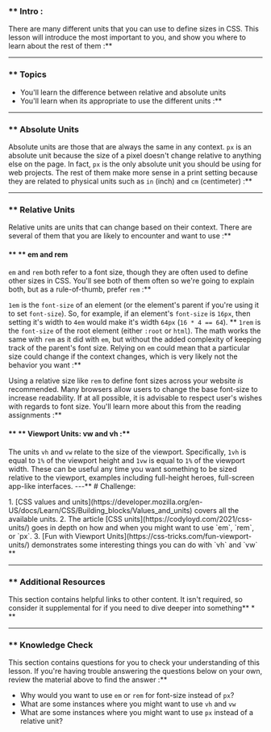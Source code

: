 ### ** Intro :
>
There are many different units that you can use to define sizes in CSS. This lesson will introduce the most important to you, and show you where to learn about the rest of them :**



---


### ** Topics
* You'll learn the difference between relative and absolute units
* You'll learn when its appropriate to use the different units :**



---


### ** Absolute Units
Absolute units are those that are always the same in any context. `px` is an absolute unit because the size of a pixel doesn't change relative to anything else on the page. In fact, `px` is the only absolute unit you should be using for web projects. The rest of them make more sense in a print setting because they are related to physical units such as `in` (inch) and `cm` (centimeter) :**



---


### ** Relative Units
Relative units are units that can change based on their context. There are several of them that you are likely to encounter and want to use :**


#### ** ** em and rem
`em` and `rem` both refer to a font size, though they are often used to define other sizes in CSS. You'll see both of them often so we're going to explain both, but as a rule-of-thumb, prefer `rem` :**

`1em` is the `font-size` of an element (or the element's parent if you're using it to set `font-size`). So, for example, if an element's `font-size` is `16px`, then setting it's width to `4em` would make it's width `64px` (`16 * 4 == 64`). ** `1rem` is the `font-size` of the root element (either `:root` or `html`). The math works the same with `rem` as it did with `em`, but without the added complexity of keeping track of the parent's font size. Relying on `em` could mean that a particular size could change if the context changes, which is very likely not the behavior you want :**

Using a relative size like `rem` to define font sizes across your website _is_ recommended. Many browsers allow users to change the base font-size to increase readability. If at all possible, it is advisable to respect user's wishes with regards to font size. You'll learn more about this from the reading assignments :**


#### ** ** Viewport Units: vw and vh :**

The units `vh` and `vw` relate to the size of the viewport. Specifically, `1vh` is equal to `1%` of the viewport height and `1vw` is equal to `1%` of the viewport width. These can be useful any time you want something to be sized relative to the viewport, examples including full-height heroes, full-screen app-like interfaces.
---** # Challenge:
<div class="lesson-content__panel" markdown="1">
1. [CSS values and units](https://developer.mozilla.org/en-US/docs/Learn/CSS/Building_blocks/Values_and_units) covers all the available units.
2. The article [CSS units](https://codyloyd.com/2021/css-units/) goes in depth on how and when you might want to use `em`, `rem`, or `px`.
3. [Fun with Viewport Units](https://css-tricks.com/fun-viewport-units/) demonstrates some interesting things you can do with `vh` and `vw`
</div>** 

---


### ** Additional Resources
This section contains helpful links to other content. It isn't required, so consider it supplemental for if you need to dive deeper into something** * []()** 

---


### ** Knowledge Check
This section contains questions for you to check your understanding of this lesson. If you're having trouble answering the questions below on your own, review the material above to find the answer :**



* Why would you want to use `em` or `rem` for font-size instead of `px`?
* What are some instances where you might want to use `vh` and `vw`
* What are some instances where you might want to use `px` instead of a relative unit?
